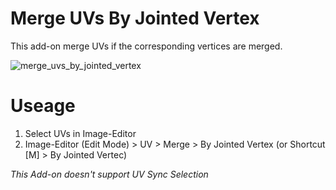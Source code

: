 # Merge UVs By Jointed Vertex

This add-on merge UVs if the corresponding vertices are merged.

![merge_uvs_by_jointed_vertex](https://user-images.githubusercontent.com/33594299/109412903-0d76d100-79ee-11eb-96b9-2153c49a04dc.gif)

# Useage

1. Select UVs in Image-Editor
2. Image-Editor (Edit Mode) > UV > Merge > By Jointed Vertex (or Shortcut [M] > By Jointed Vertec)

*This Add-on doesn't support UV Sync Selection*
